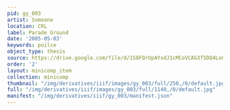 ```yaml
---
pid: gy_003
artist: Someone
location: CRL
label: Parade Ground
date: '2005-05-03'
keywords: poilce
object_type: thesis
source: https://drive.google.com/file/d/1S8FQrUpAYxdJ1cMCoVCAG3f5DQ4Lo0dt/view?usp=sharing
order: '2'
layout: minicomp_item
collection: minicomp
thumbnail: "/img/derivatives/iiif/images/gy_003/full/250,/0/default.jpg"
full: "/img/derivatives/iiif/images/gy_003/full/1140,/0/default.jpg"
manifest: "/img/derivatives/iiif/gy_003/manifest.json"
---
```

